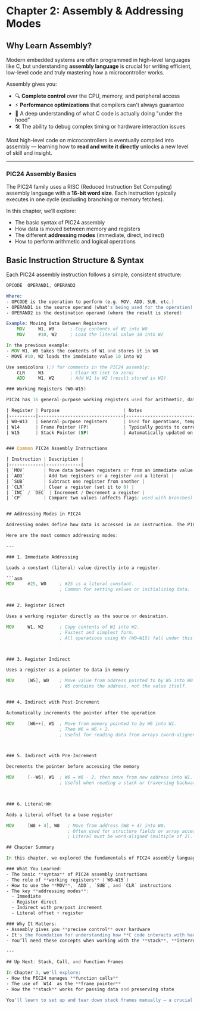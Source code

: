 # Chapter 2: Assembly & Addressing Modes

## Why Learn Assembly?

Modern embedded systems are often programmed in high-level languages like C, but understanding **assembly language** is crucial for writing efficient, low-level code and truly mastering how a microcontroller works.

Assembly gives you:

- 🔍 **Complete control** over the CPU, memory, and peripheral access
- ⚡ **Performance optimizations** that compilers can't always guarantee
- 🧠 A deep understanding of what C code is actually doing "under the hood"
- 🛠️ The ability to debug complex timing or hardware interaction issues

Most high-level code on microcontrollers is eventually compiled into assembly — learning how to **read and write it directly** unlocks a new level of skill and insight.

---

### PIC24 Assembly Basics

The PIC24 family uses a RISC (Reduced Instruction Set Computing) assembly language with a **16-bit word size**. Each instruction typically executes in one cycle (excluding branching or memory fetches).

In this chapter, we’ll explore:
- The basic syntax of PIC24 assembly
- How data is moved between memory and registers
- The different **addressing modes** (immediate, direct, indirect)
- How to perform arithmetic and logical operations

## Basic Instruction Structure & Syntax

Each PIC24 assembly instruction follows a simple, consistent structure:

```asm
OPCODE  OPERAND1, OPERAND2

Where:
- OPCODE is the operation to perform (e.g. MOV, ADD, SUB, etc.)
- OPERAND1 is the source operand (what's being used for the operation)
- OPERAND2 is the destination operand (where the result is stored)

Example: Moving Data Between Registers
    MOV     W1, W0      ; Copy contents of W1 into W0
    MOV     #10, W2     ; Load the literal value 10 into W2

In the previous example: 
- MOV W1, W0 takes the contents of W1 and stores it in W0
- MOVE #10, W2 loads the immdeiate value 10 into W2

Use semicolons (;) for comments in the PIC24 assembly:
    CLR     W3          ; Clear W3 (set to zero)
    ADD     W1, W2      ; Add W1 to W2 (result stored in W2)

### Working Registers (W0–W15)

PIC24 has 16 general-purpose working registers used for arithmetic, data movement, memory access, and stack operations.

| Register | Purpose                        | Notes                             |
|----------|--------------------------------|-----------------------------------|
| W0–W13   | General-purpose registers      | Used for operations, temporary storage |
| W14      | Frame Pointer (FP)             | Typically points to current stack frame |
| W15      | Stack Pointer (SP)             | Automatically updated on function calls |


### Common PIC24 Assembly Instructions

| Instruction | Description |
|-------------|-------------|
| `MOV`       | Move data between registers or from an immediate value |
| `ADD`       | Add two registers or a register and a literal |
| `SUB`       | Subtract one register from another |
| `CLR`       | Clear a register (set it to 0) |
| `INC` / `DEC` | Increment / Decrement a register |
| `CP`        | Compare two values (affects flags; used with branches) |


## Addressing Modes in PIC24

Addressing modes define how data is accessed in an instruction. The PIC24 supports several flexible addressing modes, giving you control over where data comes from and how it's used.

Here are the most common addressing modes:

---

### 1. Immediate Addressing

Loads a constant (literal) value directly into a register.

```asm
MOV     #25, W0     ; #25 is a literal constant.
                    ; Common for setting values or initializing data.


### 2. Register Direct 

Uses a working register directly as the source or desination.

MOV     W1, W2      ; Copy contents of W1 into W2.
                    ; Fastest and simplest form.
                    ; All operations using Wn (W0–W15) fall under this mode.



### 3. Register Indirect

Uses a register as a pointer to data in memory

MOV     [W5], W0    ; Move value from address pointed to by W5 into W0.
                    ; W5 contains the address, not the value itself.


### 4. Indirect with Post-Increment

Automatically increments the pointer after the operation

MOV     [W6++], W1  ; Move from memory pointed to by W6 into W1.
                    ; Then W6 = W6 + 2.
                    ; Useful for reading data from arrays (word-aligned).



### 5. Indirect with Pre-Increment

Decrements the pointer before accessing the memory

MOV     [--W6], W1  ; W6 = W6 - 2, then move from new address into W1.
                    ; Useful when reading a stack or traversing backward.



### 6. Literal+Wn

Adds a literal offset to a base register

MOV     [W8 + 4], W0   ; Move from address (W8 + 4) into W0.
                       ; Often used for structure fields or array access.
                       ; Literal must be word-aligned (multiple of 2).

## Chapter Summary

In this chapter, we explored the fundamentals of PIC24 assembly language and how to work directly with the CPU's registers and memory.

### What You Learned:
- The basic **syntax** of PIC24 assembly instructions
- The role of **working registers** (`W0–W15`)
- How to use the **MOV**, `ADD`, `SUB`, and `CLR` instructions
- The key **addressing modes**:
  - Immediate
  - Register direct
  - Indirect with pre/post increment
  - Literal offset + register

### Why It Matters:
- Assembly gives you **precise control** over hardware
- It's the foundation for understanding how **C code interacts with hardware**
- You’ll need these concepts when working with the **stack**, **interrupts**, and **I/O peripherals**

---

## Up Next: Stack, Call, and Function Frames

In Chapter 3, we'll explore:
- How the PIC24 manages **function calls**
- The use of `W14` as the **frame pointer**
- How the **stack** works for passing data and preserving state

You'll learn to set up and tear down stack frames manually — a crucial skill for writing low-level code that’s reliable and efficient.
